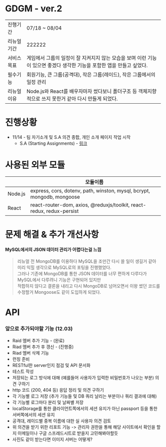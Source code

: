 GDGM - ver.2
====


|||
|-|-|
|진행기간|07/18 ~ 08/04|
|리뉴얼기간|222222|
|서비스목표|게임에서 그룹의 일정이 잘 지켜지지 않는 모습을 보며 이런 기능이 있으면 좋겠다 생각한 기능을 포함한 앱을 만들고 싶었다.|
|필수기능|회원기능, 큰 그룹(공격대), 작은 그룹(레이드), 작은 그룹에서의 일정 관리|
|리뉴얼 이유|Node.js와 React를 배우자마자 썼다보니 폴더구조 등 객체지향적으로 쓰지 못한거 같아 다시 만들게 되었다.|


# 진행상황
* 11/14 - 팀 자기소개 및 S.A 의견 종합, 개인 소개 페이지 작업 시작
  * S.A (Starting Assignments) - [링크](https://4sii.tistory.com/74)   



  
# 사용된 외부 모듈
||모듈이름|
|-|-|
|Node.js|express, cors, dotenv, path, winston, mysql, bcrypt, mongodb, mongoose|
|React|react-router-dom, axios, @reduxjs/toolkit, react-redux, redux-persist|
  

# 문제 해결 & 추가 개선사항
#### MySQL에서의 JSON 데이터 관리가 어렵다는걸 느낌
> 리뉴얼 전 MongoDB를 이용하다 MySQL을 조만간 다시 쓸 일이 생길거 같아 미리 익힐 생각으로 MySQL로의 포팅을 진행했었다.   
> 그러나 기존에 MongoDB를 통한 JSON 데이터를 너무 편하게 다루다가 MySQL에서 다루려니 기능은 구현되어 있지만   
> 적합하지 않다고 결론을 내리고 다시 MongoDB로 넘어오면서 이왕 썼던 코드를 수정할거 Mongoose도 같이 도입하게 되었다.

# API



### 앞으로 추가되야할 기능 (12.03)
- Raid 멤버 추가 기능 - (완료)
- Riad 멤버 추가 후 갱신 - (진행중)
- Riad 멤버 삭제 기능
- 런칭 준비
- RESTful한 server인지 점검 및 API 문서화
- 테스트 작성
- 저장되는 로그 방식에 대해 (예를들어 사용자가 입력한 비밀번호가 나오는 부분) 의견 구하기
- http 코드 (200, 404 등) 응답 정리 및 의견 구하기
- 각 기능별 로그 저장 (추가 기능들 및 DB 쿼리 날리는 부분이나 쿼리 결과에 대해)
- 각 기능별 로그마다 분리 및 날짜별 저장
- localStorage를 통한 클라이언트쪽에서의 세션 유지가 아닌 passport 등을 통한 서버쪽에서의 세션 유지
- 공격대, 레이드별 중복 이름에 대한 실 사용자 의견 검토
- 위 의견을 받기 위한 리포트 기능 -> 관리자 권한을 통해 해당 사이트에서 확인을 할지 이메일이나 구글 스프레드시트로 받을지 고민해봐야할듯
- 사진도 같이 받는다면 이미지 서버는 어떻게?
